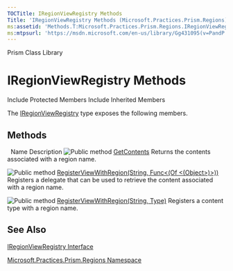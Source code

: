 ```yaml
---
TOCTitle: IRegionViewRegistry Methods
Title: 'IRegionViewRegistry Methods (Microsoft.Practices.Prism.Regions)'
ms:assetid: 'Methods.T:Microsoft.Practices.Prism.Regions.IRegionViewRegistry'
ms:mtpsurl: 'https://msdn.microsoft.com/en-us/library/Gg431095(v=PandP.50)'
---
```


Prism Class Library

IRegionViewRegistry Methods
===========================

Include Protected Members
Include Inherited Members

The [IRegionViewRegistry](https://msdn.microsoft.com/t:microsoft.practices.prism.regions.iregionviewregistry) type exposes the following members.

Methods
-------

<span id="methodTableToggle"></span>
 
Name
Description
![](https://msdn.microsoft.com/en-us/Gg431095.pubmethod(en-us,PandP.50).gif "Public method")
[GetContents](https://msdn.microsoft.com/m:microsoft.practices.prism.regions.iregionviewregistry.getcontents(system.string))
Returns the contents associated with a region name.

![](https://msdn.microsoft.com/en-us/Gg431095.pubmethod(en-us,PandP.50).gif "Public method")
[RegisterViewWithRegion(String, Func&lt;(Of &lt;(Object&gt;)&gt;))](https://msdn.microsoft.com/m:microsoft.practices.prism.regions.iregionviewregistry.registerviewwithregion(system.string%2csystem.func%7bsystem.object%7d))
Registers a delegate that can be used to retrieve the content associated with a region name.

![](https://msdn.microsoft.com/en-us/Gg431095.pubmethod(en-us,PandP.50).gif "Public method")
[RegisterViewWithRegion(String, Type)](https://msdn.microsoft.com/m:microsoft.practices.prism.regions.iregionviewregistry.registerviewwithregion(system.string%2csystem.type))
Registers a content type with a region name.

See Also
--------

<span id="seeAlsoToggle"></span>
[IRegionViewRegistry Interface](https://msdn.microsoft.com/t:microsoft.practices.prism.regions.iregionviewregistry)

[Microsoft.Practices.Prism.Regions Namespace](https://msdn.microsoft.com/n:microsoft.practices.prism.regions)
